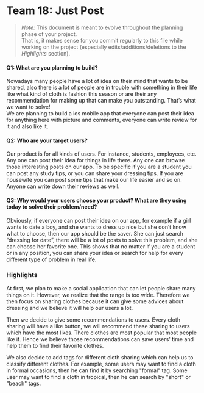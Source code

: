 # Team 18: Just Post

 > _Note:_ This document is meant to evolve throughout the planning phase of your project.    
 > That is, it makes sense for you commit regularly to this file while working on the project (especially edits/additions/deletions to the _Highlights_ section).

#### Q1: What are you planning to build?

Nowadays many people have a lot of idea on their mind that wants to be shared, also there is a lot of people are in trouble with something in their life like what kind of cloth is fashion this season or are their any recommendation for making up that can make you outstanding. That’s what we want to solve!  
We are planning to build a ios mobile app that everyone can post their idea for anything here with picture and comments, everyone can write review for it and also like it. 


 


#### Q2: Who are your target users?

Our product is for all kinds of users. For instance, students, employees, etc. Any one can post their idea for things in life there. Any one can browse those interesting posts on our app. To be specific if you are a student you can post any study tips, or you can share your dressing tips. If you are housewife you can post some tips that make our life easier and so on. Anyone can write down their reviews as well. 


 

#### Q3: Why would your users choose your product? What are they using today to solve their problem/need?

Obviously, if everyone can post their idea on our app, for example if a girl wants to date a boy, and she wants to dress up nice but she don’t know what to choose, then our app should be the saver. She can just search “dressing for date”, there will be a lot of posts to solve this problem, and she can choose her favorite one. This shows that no matter if you are a student or in any position, you can share your idea or search for help for every different type of problem in real life.




### Highlights


At first, we plan to make a social application that can let people share many things on it. However, we realize that the range is too wide. Therefore we then focus on sharing clothes because it can give some advices about dressing and we believe it will help our users a lot.

Then we decide to give some recommendations to users. Every cloth sharing will have a like button, we will recommend these sharing to users which have the most likes. There clothes are most popular that most people like it. Hence we believe those recommendations can save users' time and help them to find their favorite clothes.

We also decide to add tags for different cloth sharing which can help us to classify different clothes. For example, some users may want to find a cloth in formal occasions, then he can find it by searching "formal" tag. Some user may want to find a cloth in tropical, then he can search by "short" or "beach" tags.

